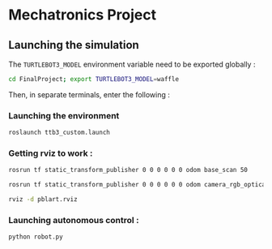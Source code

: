 # Mechatronics Project

## Launching the simulation
The ```TURTLEBOT3_MODEL``` environment variable need to be exported globally :
```bash
cd FinalProject; export TURTLEBOT3_MODEL=waffle
```
Then, in separate terminals, enter the following :

### Launching the environment
```bash
roslaunch ttb3_custom.launch
```
### Getting rviz to work :
```bash
rosrun tf static_transform_publisher 0 0 0 0 0 0 odom base_scan 50
```
```bash
rosrun tf static_transform_publisher 0 0 0 0 0 0 odom camera_rgb_optical_frame 50
```
```bash
rviz -d pblart.rviz
```

### Launching autonomous control :
```bash
python robot.py
```
